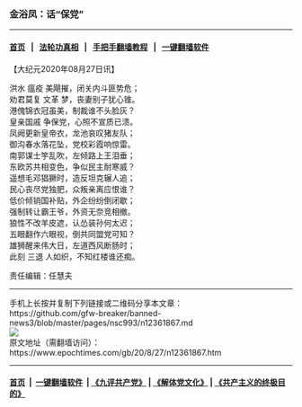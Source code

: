 ### 金浴凤：话“保党”
------------------------

#### [首页](https://github.com/gfw-breaker/banned-news3/blob/master/README.md) &nbsp;&nbsp;|&nbsp;&nbsp; [法轮功真相](https://github.com/begood0513/basic/blob/master/README.md)  &nbsp;&nbsp;|&nbsp;&nbsp; [手把手翻墙教程](https://github.com/gfw-breaker/guides/wiki)  &nbsp;&nbsp;|&nbsp;&nbsp; [一键翻墙软件](https://github.com/gfw-breaker/nogfw/blob/master/README.md)  



<div><p>
 【大纪元2020年08月27日讯】
</p>
<p>
 <ok href="https://www.epochtimes.com/gb/tag/%E6%B4%AA%E6%B0%B4.html">
  洪水
 </ok>
 <ok href="https://www.epochtimes.com/gb/tag/%E7%98%9F%E7%96%AB.html">
  瘟疫
 </ok>
 美飓摧，闭关内斗匪势危；
 <br/>
 劝君莫复
 <ok href="https://www.epochtimes.com/gb/tag/%E6%96%87%E9%9D%A9.html">
  文革
 </ok>
 梦，丧妻别子犹心锥。
 <br/>
 港傀锦衣冠虽美，制裁谁不头脸灰？
 <br/>
 <ok href="https://www.epochtimes.com/gb/tag/%E7%9A%87%E4%BA%B2%E5%9B%BD%E6%88%9A.html">
  皇亲国戚
 </ok>
 争保党，心照不宣质已溃。
 <br/>
 凤阙更新皇帝衣，龙池哀叹猪友队；
 <br/>
 御沟春水落花坠，党校彩霞响惊雷。
 <br/>
 南郭谋士竽乱吹，左倾路上王泪垂；
 <br/>
 东欧苏共相变色，争似民主耐寒威？
 <br/>
 遥想毛邓猖獗时，造反坦克辗人追；
 <br/>
 民心丧尽党独肥，众叛亲离应恨谁？
 <br/>
 低价倾销国补贴，外企纷纷倒闭歇；
 <br/>
 强制转让霸王爷，外资无奈竞相撤。
 <br/>
 狼性不改羊皮遮，认怂装孙何太迟；
 <br/>
 五眼翻作六眼视，倒共同盟党可知？
 <br/>
 雄狮醒来伟大日，左道西风断肠时；
 <br/>
 此刻
 <ok href="https://www.epochtimes.com/gb/tag/%E4%B8%89%E9%80%80.html">
  三退
 </ok>
 人如织，不知红楼谁还痴。
</p>
<p>
 责任编辑：任慧夫
</p>
</div>
<hr/>
手机上长按并复制下列链接或二维码分享本文章：<br/>
https://github.com/gfw-breaker/banned-news3/blob/master/pages/nsc993/n12361867.md <br/>
<a href='https://github.com/gfw-breaker/banned-news3/blob/master/pages/nsc993/n12361867.md'><img src='https://github.com/gfw-breaker/banned-news3/blob/master/pages/nsc993/n12361867.md.png'/></a> <br/>
原文地址（需翻墙访问）：https://www.epochtimes.com/gb/20/8/27/n12361867.htm


------------------------
#### [首页](https://github.com/gfw-breaker/banned-news3/blob/master/README.md) &nbsp;|&nbsp; [一键翻墙软件](https://github.com/gfw-breaker/nogfw/blob/master/README.md) &nbsp;| [《九评共产党》](https://github.com/gfw-breaker/9ping.md/blob/master/README.md#九评之一评共产党是什么) | [《解体党文化》](https://github.com/gfw-breaker/jtdwh.md/blob/master/README.md) | [《共产主义的终极目的》](https://github.com/gfw-breaker/gczydzjmd.md/blob/master/README.md)


<img src='http://gfw-breaker.win/banned-news3/pages/nsc993/n12361867.md' width='0px' height='0px'/>
